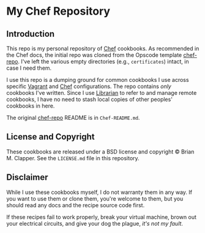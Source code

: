# My Chef Repository

## Introduction

This repo is my personal repository of [Chef][] cookbooks. As recommended in
the Chef docs, the initial repo was cloned from the Opscode template
[chef-repo][]. I've left the various empty directories (e.g., `certificates`)
intact, in case I need them.

I use this repo is a dumping ground for common cookbooks I use across specific
[Vagrant][] and [Chef][] configurations. The repo contains _only_ cookbooks
I've written. Since I use [Librarian][] to refer to and manage remote
cookbooks, I have no need to stash local copies of other peoples' cookbooks in
here.

The original [chef-repo][] README is in `Chef-README.md`.

## License and Copyright

These cookbooks are released under a BSD license and copyright &copy; Brian M.
Clapper. See the `LICENSE.md` file in this repository.

## Disclaimer

While I use these cookbooks myself, I do not warranty them in any way.
If you want to use them or clone them, you're welcome to them, but you
should read any docs and the recipe source code first.

If these recipes fail to work properly, break your virtual machine, brown out
your electrical circuits, and give your dog the plague, *it's not my fault*.

[Chef]: http://www.opscode.com/chef/
[chef-repo]: https://github.com/opscode/chef-repo
[Vagrant]: http://vagrantup.com/
[Librarian]: https://github.com/applicationsonline/librarian

